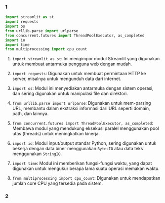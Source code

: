 ### 1

```python
import streamlit as st
import requests
import os
from urllib.parse import urlparse
from concurrent.futures import ThreadPoolExecutor, as_completed
import io
import time
from multiprocessing import cpu_count
```

1. `import streamlit as st`: Ini mengimpor modul Streamlit yang digunakan untuk membuat antarmuka pengguna web dengan mudah.

2. `import requests`: Digunakan untuk membuat permintaan HTTP ke server, misalnya untuk mengunduh data dari internet.

3. `import os`: Modul ini menyediakan antarmuka dengan sistem operasi, dan sering digunakan untuk manipulasi file dan direktori.

4. `from urllib.parse import urlparse`: Digunakan untuk mem-parsing URL, membantu dalam ekstraksi informasi dari URL seperti domain, path, dan lainnya.

5. `from concurrent.futures import ThreadPoolExecutor, as_completed`: Membawa modul yang mendukung eksekusi paralel menggunakan pool utas (threads) untuk meningkatkan kinerja.

6. `import io`: Modul input/output standar Python, sering digunakan untuk bekerja dengan data biner menggunakan `BytesIO` atau data teks menggunakan `StringIO`.

7. `import time`: Modul ini memberikan fungsi-fungsi waktu, yang dapat digunakan untuk mengukur berapa lama suatu operasi memakan waktu.

8. `from multiprocessing import cpu_count`: Digunakan untuk mendapatkan jumlah core CPU yang tersedia pada sistem.

### 2